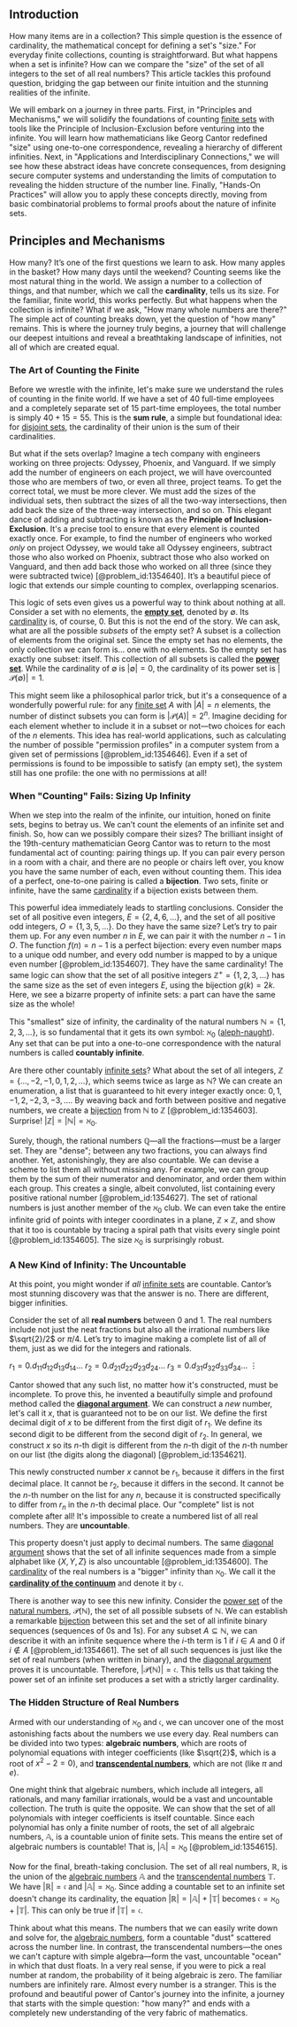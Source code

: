 ## Introduction
How many items are in a collection? This simple question is the essence of cardinality, the mathematical concept for defining a set's "size." For everyday finite collections, counting is straightforward. But what happens when a set is infinite? How can we compare the "size" of the set of all integers to the set of all real numbers? This article tackles this profound question, bridging the gap between our finite intuition and the stunning realities of the infinite.

We will embark on a journey in three parts. First, in "Principles and Mechanisms," we will solidify the foundations of counting [finite sets](@article_id:145033) with tools like the Principle of Inclusion-Exclusion before venturing into the infinite. You will learn how mathematicians like Georg Cantor redefined "size" using one-to-one correspondence, revealing a hierarchy of different infinities. Next, in "Applications and Interdisciplinary Connections," we will see how these abstract ideas have concrete consequences, from designing secure computer systems and understanding the limits of computation to revealing the hidden structure of the number line. Finally, "Hands-On Practices" will allow you to apply these concepts directly, moving from basic combinatorial problems to formal proofs about the nature of infinite sets.

## Principles and Mechanisms

How many? It’s one of the first questions we learn to ask. How many apples in the basket? How many days until the weekend? Counting seems like the most natural thing in the world. We assign a number to a collection of things, and that number, which we call the **cardinality**, tells us its size. For the familiar, finite world, this works perfectly. But what happens when the collection is infinite? What if we ask, "How many whole numbers are there?" The simple act of counting breaks down, yet the question of "how many" remains. This is where the journey truly begins, a journey that will challenge our deepest intuitions and reveal a breathtaking landscape of infinities, not all of which are created equal.

### The Art of Counting the Finite

Before we wrestle with the infinite, let's make sure we understand the rules of counting in the finite world. If we have a set of 40 full-time employees and a completely separate set of 15 part-time employees, the total number is simply $40 + 15 = 55$. This is the **sum rule**, a simple but foundational idea: for [disjoint sets](@article_id:153847), the cardinality of their union is the sum of their cardinalities.

But what if the sets overlap? Imagine a tech company with engineers working on three projects: Odyssey, Phoenix, and Vanguard. If we simply add the number of engineers on each project, we will have overcounted those who are members of two, or even all three, project teams. To get the correct total, we must be more clever. We must add the sizes of the individual sets, then subtract the sizes of all the two-way intersections, then add back the size of the three-way intersection, and so on. This elegant dance of adding and subtracting is known as the **Principle of Inclusion-Exclusion**. It's a precise tool to ensure that every element is counted exactly once. For example, to find the number of engineers who worked *only* on project Odyssey, we would take all Odyssey engineers, subtract those who also worked on Phoenix, subtract those who also worked on Vanguard, and then add back those who worked on all three (since they were subtracted twice) [@problem_id:1354640]. It’s a beautiful piece of logic that extends our simple counting to complex, overlapping scenarios.

This logic of sets even gives us a powerful way to think about nothing at all. Consider a set with no elements, the **[empty set](@article_id:261452)**, denoted by $\emptyset$. Its [cardinality](@article_id:137279) is, of course, 0. But this is not the end of the story. We can ask, what are all the possible *subsets* of the empty set? A subset is a collection of elements from the original set. Since the empty set has no elements, the only collection we can form is... one with no elements. So the empty set has exactly one subset: itself. This collection of all subsets is called the **[power set](@article_id:136929)**. While the cardinality of $\emptyset$ is $| \emptyset | = 0$, the cardinality of its power set is $|\mathcal{P}(\emptyset)| = 1$.

This might seem like a philosophical parlor trick, but it's a consequence of a wonderfully powerful rule: for any [finite set](@article_id:151753) $A$ with $|A|=n$ elements, the number of distinct subsets you can form is $|\mathcal{P}(A)| = 2^n$. Imagine deciding for each element whether to include it in a subset or not—two choices for each of the $n$ elements. This idea has real-world applications, such as calculating the number of possible "permission profiles" in a computer system from a given set of permissions [@problem_id:1354646]. Even if a set of permissions is found to be impossible to satisfy (an empty set), the system still has one profile: the one with no permissions at all!

### When "Counting" Fails: Sizing Up Infinity

When we step into the realm of the infinite, our intuition, honed on finite sets, begins to betray us. We can’t count the elements of an infinite set and finish. So, how can we possibly compare their sizes? The brilliant insight of the 19th-century mathematician Georg Cantor was to return to the most fundamental act of counting: pairing things up. If you can pair every person in a room with a chair, and there are no people or chairs left over, you know you have the same number of each, even without counting them. This idea of a perfect, one-to-one pairing is called a **bijection**. Two sets, finite or infinite, have the same [cardinality](@article_id:137279) if a bijection exists between them.

This powerful idea immediately leads to startling conclusions. Consider the set of all positive even integers, $E = \{2, 4, 6, \dots\}$, and the set of all positive odd integers, $O = \{1, 3, 5, \dots\}$. Do they have the same size? Let’s try to pair them up. For any even number $n$ in $E$, we can pair it with the number $n-1$ in $O$. The function $f(n) = n-1$ is a perfect bijection: every even number maps to a unique odd number, and every odd number is mapped to by a unique even number [@problem_id:1354607]. They have the same cardinality! The same logic can show that the set of all positive integers $\mathbb{Z}^+ = \{1, 2, 3, \dots\}$ has the same size as the set of even integers $E$, using the bijection $g(k) = 2k$. Here, we see a bizarre property of infinite sets: a part can have the same size as the whole!

This "smallest" size of infinity, the cardinality of the natural numbers $\mathbb{N} = \{1, 2, 3, \dots\}$, is so fundamental that it gets its own symbol: $\aleph_0$ ([aleph-naught](@article_id:142020)). Any set that can be put into a one-to-one correspondence with the natural numbers is called **countably infinite**.

Are there other countably [infinite sets](@article_id:136669)? What about the set of all integers, $\mathbb{Z} = \{\dots, -2, -1, 0, 1, 2, \dots\}$, which seems twice as large as $\mathbb{N}$? We can create an enumeration, a list that is guaranteed to hit every integer exactly once: $0, 1, -1, 2, -2, 3, -3, \dots$. By weaving back and forth between positive and negative numbers, we create a [bijection](@article_id:137598) from $\mathbb{N}$ to $\mathbb{Z}$ [@problem_id:1354603]. Surprise! $|\mathbb{Z}| = |\mathbb{N}| = \aleph_0$.

Surely, though, the rational numbers $\mathbb{Q}$—all the fractions—must be a larger set. They are "dense"; between any two fractions, you can always find another. Yet, astonishingly, they are also countable. We can devise a scheme to list them all without missing any. For example, we can group them by the sum of their numerator and denominator, and order them within each group. This creates a single, albeit convoluted, list containing every positive rational number [@problem_id:1354627]. The set of rational numbers is just another member of the $\aleph_0$ club. We can even take the entire infinite grid of points with integer coordinates in a plane, $\mathbb{Z} \times \mathbb{Z}$, and show that it too is countable by tracing a spiral path that visits every single point [@problem_id:1354605]. The size $\aleph_0$ is surprisingly robust.

### A New Kind of Infinity: The Uncountable

At this point, you might wonder if *all* [infinite sets](@article_id:136669) are countable. Cantor’s most stunning discovery was that the answer is no. There are different, bigger infinities.

Consider the set of all **real numbers** between 0 and 1. The real numbers include not just the neat fractions but also all the irrational numbers like $\sqrt{2}/2$ or $\pi/4$. Let’s try to imagine making a complete list of all of them, just as we did for the integers and rationals.

$r_1 = 0.d_{11} d_{12} d_{13} d_{14} \dots$
$r_2 = 0.d_{21} d_{22} d_{23} d_{24} \dots$
$r_3 = 0.d_{31} d_{32} d_{33} d_{34} \dots$
$\vdots$

Cantor showed that any such list, no matter how it's constructed, must be incomplete. To prove this, he invented a beautifully simple and profound method called the **[diagonal argument](@article_id:202204)**. We can construct a *new* number, let's call it $x$, that is guaranteed not to be on our list. We define the first decimal digit of $x$ to be different from the first digit of $r_1$. We define its second digit to be different from the second digit of $r_2$. In general, we construct $x$ so its $n$-th digit is different from the $n$-th digit of the $n$-th number on our list (the digits along the diagonal) [@problem_id:1354621].

This newly constructed number $x$ cannot be $r_1$, because it differs in the first decimal place. It cannot be $r_2$, because it differs in the second. It cannot be the $n$-th number on the list for any $n$, because it is constructed specifically to differ from $r_n$ in the $n$-th decimal place. Our "complete" list is not complete after all! It's impossible to create a numbered list of all real numbers. They are **uncountable**.

This property doesn't just apply to decimal numbers. The same [diagonal argument](@article_id:202204) shows that the set of all infinite sequences made from a simple alphabet like $\{X, Y, Z\}$ is also uncountable [@problem_id:1354600]. The [cardinality](@article_id:137279) of the real numbers is a "bigger" infinity than $\aleph_0$. We call it the **[cardinality of the continuum](@article_id:144431)** and denote it by $\mathfrak{c}$.

There is another way to see this new infinity. Consider the [power set](@article_id:136929) of the [natural numbers](@article_id:635522), $\mathcal{P}(\mathbb{N})$, the set of all possible subsets of $\mathbb{N}$. We can establish a remarkable [bijection](@article_id:137598) between this set and the set of all infinite binary sequences (sequences of 0s and 1s). For any subset $A \subseteq \mathbb{N}$, we can describe it with an infinite sequence where the $i$-th term is 1 if $i \in A$ and 0 if $i \notin A$ [@problem_id:1354661]. The set of all such sequences is just like the set of real numbers (when written in binary), and the [diagonal argument](@article_id:202204) proves it is uncountable. Therefore, $|\mathcal{P}(\mathbb{N})| = \mathfrak{c}$. This tells us that taking the power set of an infinite set produces a set with a strictly larger cardinality.

### The Hidden Structure of Real Numbers

Armed with our understanding of $\aleph_0$ and $\mathfrak{c}$, we can uncover one of the most astonishing facts about the numbers we use every day. Real numbers can be divided into two types: **algebraic numbers**, which are roots of polynomial equations with integer coefficients (like $\sqrt{2}$, which is a root of $x^2 - 2 = 0$), and **[transcendental numbers](@article_id:154417)**, which are not (like $\pi$ and $e$).

One might think that algebraic numbers, which include all integers, all rationals, and many familiar irrationals, would be a vast and uncountable collection. The truth is quite the opposite. We can show that the set of all polynomials with integer coefficients is itself countable. Since each polynomial has only a finite number of roots, the set of all algebraic numbers, $\mathbb{A}$, is a countable union of finite sets. This means the entire set of algebraic numbers is countable! That is, $|\mathbb{A}| = \aleph_0$ [@problem_id:1354615].

Now for the final, breath-taking conclusion. The set of all real numbers, $\mathbb{R}$, is the union of the [algebraic numbers](@article_id:150394) $\mathbb{A}$ and the [transcendental numbers](@article_id:154417) $\mathbb{T}$. We have $|\mathbb{R}| = \mathfrak{c}$ and $|\mathbb{A}| = \aleph_0$. Since adding a countable set to an infinite set doesn't change its cardinality, the equation $|\mathbb{R}| = |\mathbb{A}| + |\mathbb{T}|$ becomes $\mathfrak{c} = \aleph_0 + |\mathbb{T}|$. This can only be true if $|\mathbb{T}| = \mathfrak{c}$.

Think about what this means. The numbers that we can easily write down and solve for, the [algebraic numbers](@article_id:150394), form a countable "dust" scattered across the number line. In contrast, the transcendental numbers—the ones we can't capture with simple algebra—form the vast, uncountable "ocean" in which that dust floats. In a very real sense, if you were to pick a real number at random, the probability of it being algebraic is zero. The familiar numbers are infinitely rare. Almost every number is a stranger. This is the profound and beautiful power of Cantor's journey into the infinite, a journey that starts with the simple question: "how many?" and ends with a completely new understanding of the very fabric of mathematics.